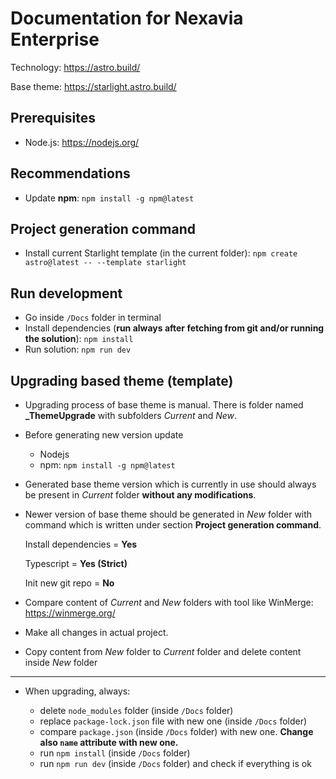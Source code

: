# Documentation for Nexavia Enterprise

Technology: https://astro.build/

Base theme: https://starlight.astro.build/

## Prerequisites
- Node.js: https://nodejs.org/

## Recommendations
- Update **npm**: ``npm install -g npm@latest``

## Project generation command
- Install current Starlight template (in the current folder): ``npm create astro@latest -- --template starlight``

## Run development
- Go inside ``/Docs`` folder in terminal
- Install dependencies (**run always after fetching from git and/or running the solution**): ``npm install``
- Run solution: ``npm run dev``

## Upgrading based theme (template)
- Upgrading process of base theme is manual. There is folder named **_ThemeUpgrade** with subfolders *Current* and *New*.
- Before generating new version update
  - Nodejs
  - npm: ``npm install -g npm@latest``
- Generated base theme version which is currently in use should always be present in *Current* folder **without any modifications**.
- Newer version of base theme should be generated in *New* folder with command which is written under section **Project generation command**.

  Install dependencies = **Yes**

  Typescript = **Yes (Strict)**

  Init new git repo = **No**

- Compare content of *Current* and *New* folders with tool like WinMerge: https://winmerge.org/
- Make all changes in actual project.
- Copy content from *New* folder to *Current* folder and delete content inside *New* folder

-----

- When upgrading, always:

  - delete ``node_modules`` folder (inside ``/Docs`` folder)
  - replace ``package-lock.json`` file with new one (inside ``/Docs`` folder)
  - compare ``package.json`` (inside ``/Docs`` folder) with new one. **Change also ``name`` attribute with new one.**
  - run ``npm install`` (inside ``/Docs`` folder)
  - run ``npm run dev`` (inside ``/Docs`` folder) and check if everything is ok